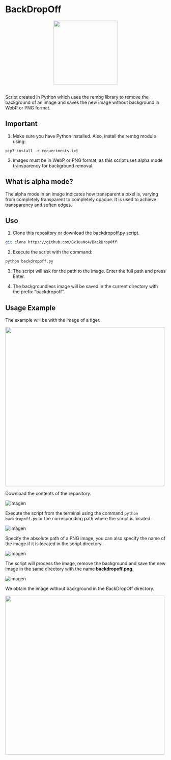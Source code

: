 # BackDropOff

<div align="center">
  <img src="https://github.com/0xJuaNc4/BackDropOff/assets/130152767/e6d309c3-9a0d-45f8-be79-c589c375b615" width="200px">
</div>

<br>

Script created in Python which uses the rembg library to remove the background of an image and saves the new image without background in WebP or PNG format.

## Important

1. Make sure you have Python installed. Also, install the rembg module using:

```
pip3 install -r requeriments.txt
```

3. Images must be in WebP or PNG format, as this script uses alpha mode transparency for background removal.

## What is alpha mode? 
The alpha mode in an image indicates how transparent a pixel is, varying from completely transparent to completely opaque. It is used to achieve transparency and soften edges.

## Uso
1. Clone this repository or download the backdropoff.py script.
```bash
git clone https://github.com/0xJuaNc4/BackDropOff
```
2. Execute the script with the command:
```bash
python backdropoff.py
```
3. The script will ask for the path to the image. Enter the full path and press Enter.

4. The backgroundless image will be saved in the current directory with the prefix "backdropoff".

## Usage Example

The example will be with the image of a tiger.

<img src="https://github.com/0xJuaNc4/BackDropOff/assets/130152767/40022d7a-c239-4b30-a4dd-8d7bf6e5bcbe" width="500px">

Download the contents of the repository.

![imagen](https://github.com/0xJuaNc4/BackDropOff/assets/130152767/7b270d63-a7e9-482b-ab0b-f955f3413b2f)

Execute the script from the terminal using the command `python backdropoff.py` or the corresponding path where the script is located.

![imagen](https://github.com/0xJuaNc4/BackDropOff/assets/130152767/fb224a4b-f211-4709-af0d-0dee69cfc064)

Specify the absolute path of a PNG image, you can also specify the name of the image if it is located in the script directory.

![imagen](https://github.com/0xJuaNc4/BackDropOff/assets/130152767/28699cb7-6719-43c8-8500-9bbe6e5f745e)

The script will process the image, remove the background and save the new image in the same directory with the name **backdropoff.png**.

![imagen](https://github.com/0xJuaNc4/BackDropOff/assets/130152767/8247e63a-99a0-40d1-8381-cd648978bb75)

We obtain the image without background in the BackDropOff directory.

<img src="https://i.ibb.co/B2Xhpqv/backdropoff.webp" width="500px">
